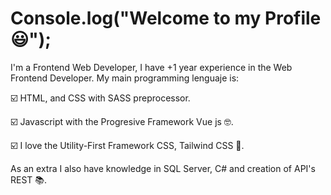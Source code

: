 # Console.log("Welcome to my Profile 😃");

I'm a Frontend Web Developer, I have +1 year experience in the Web Frontend Developer.
My main programming lenguaje is: 

☑️ HTML, and CSS with SASS preprocessor. 

☑️ Javascript with the Progresive Framework Vue js 🤓. 

☑️ I love the Utility-First Framework CSS, Tailwind CSS 🤩.

As an extra I also have knowledge in SQL Server, C# and creation of API's REST 📚.
 



 
 

